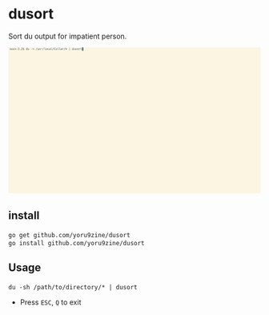 # dusort

Sort du output for impatient person.

![Demo](./dusort.gif)

## install

```
go get github.com/yoru9zine/dusort
go install github.com/yoru9zine/dusort
```

## Usage

```
du -sh /path/to/directory/* | dusort
```

- Press `ESC`, `Q` to exit
